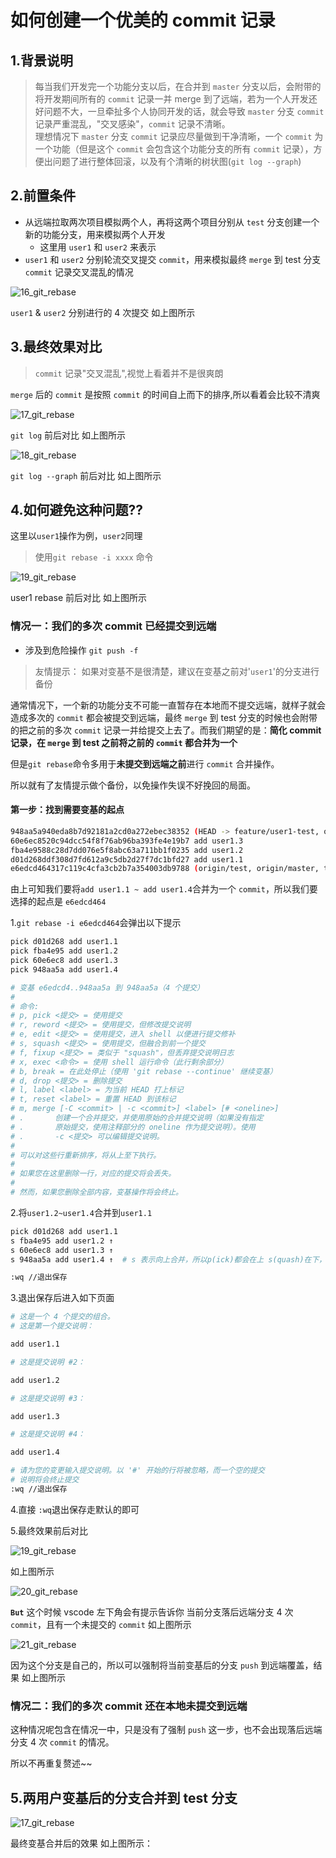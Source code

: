<!--
 * @Description: Git文件夹
 * @Author: xiehuaqiang
 * @FilePath: \kaka-blog\src\docs\kaka\git\如何创建一个优美的commit记录.md
 * @Date: 2021-06-17 19:15:33
 * @LastEditTime: 2021-07-31 22:53:38
-->

# 如何创建一个优美的 commit 记录

## 1.背景说明

> 每当我们开发完一个功能分支以后，在合并到 `master` 分支以后，会附带的将开发期间所有的 `commit` 记录一并 merge 到了远端，若为一个人开发还好问题不大，一旦牵扯多个人协同开发的话，就会导致 `master` 分支 `commit` 记录严重混乱，"交叉感染"，`commit` 记录不清晰。  
> 理想情况下 `master` 分支 `commit` 记录应尽量做到干净清晰，一个 `commit` 为一个功能（但是这个 `commit` 会包含这个功能分支的所有 `commit` 记录），方便出问题了进行整体回滚，以及有个清晰的树状图(`git log --graph`)

## 2.前置条件

- 从远端拉取两次项目模拟两个人，再将这两个项目分别从 `test` 分支创建一个新的功能分支，用来模拟两个人开发
  - 这里用 `user1` 和 `user2` 来表示
- `user1` 和 `user2` 分别轮流交叉提交 `commit`，用来模拟最终 `merge` 到 test 分支 `commit` 记录交叉混乱的情况

<!--git1.png 16_git_rebase-->

<!-- ![16_git_rebase](https://raw.githubusercontent.com/Popxie/kaka-img-repo/master/img/daily-notes/16_git_rebase.png) -->

![16_git_rebase](https://user-images.githubusercontent.com/24952644/127743001-076af257-ae11-4500-b16a-573ec2c2d2aa.png)

`user1` & `user2` 分别进行的 4 次提交 如上图所示

## 3.最终效果对比

> `commit` 记录"交叉混乱",视觉上看着并不是很爽朗

`merge` 后的 `commit` 是按照 `commit` 的时间自上而下的排序,所以看着会比较不清爽

<!--git2 17_git_rebase-->

<!-- ![17_git_rebase](https://raw.githubusercontent.com/Popxie/kaka-img-repo/master/img/daily-notes/17_git_rebase.png) -->

![17_git_rebase](https://user-images.githubusercontent.com/24952644/127743173-35e674d8-7400-4656-b141-2f9d46b2eba9.png)

`git log` 前后对比 如上图所示

<!--git3 18_git_rebase-->

<!-- ![18_git_rebase](https://raw.githubusercontent.com/Popxie/kaka-img-repo/master/img/daily-notes/18_git_rebase.png) -->

![18_git_rebase](https://user-images.githubusercontent.com/24952644/127743268-428e310c-173b-4ba3-bfc9-b2748e0b69a5.png)

`git log --graph` 前后对比 如上图所示

## 4.如何避免这种问题??

这里以`user1`操作为例，`user2`同理

> 使用`git rebase -i xxxx` 命令

<!--git4 19_git_rebase-->

<!-- ![19_git_rebase](https://raw.githubusercontent.com/Popxie/kaka-img-repo/master/img/daily-notes/19_git_rebase.png) -->

![19_git_rebase](https://user-images.githubusercontent.com/24952644/127743271-54fc1a3f-277e-464c-95c1-54a285313b0f.png)

user1 rebase 前后对比 如上图所示

### 情况一：我们的多次 commit 已经提交到远端

- 涉及到危险操作 `git push -f`

> 友情提示： 如果对变基不是很清楚，建议在变基之前对'`user1`'的分支进行备份

通常情况下，一个新的功能分支不可能一直暂存在本地而不提交远端，就样子就会造成多次的 `commit` 都会被提交到远端，最终 `merge` 到 test 分支的时候也会附带的把之前的多次 `commit` 记录一并给提交上去了。而我们期望的是：**简化 commit 记录，在 `merge` 到 test 之前将之前的 `commit` 都合并为一个**

但是`git rebase`命令多用于**未提交到远端之前**进行 `commit` 合并操作。

所以就有了友情提示做个备份，以免操作失误不好挽回的局面。

#### 第一步：找到需要变基的起点

```sh
948aa5a940eda8b7d92181a2cd0a272ebec38352 (HEAD -> feature/user1-test, origin/feature/user1-test) add user1.4
60e6ec8520c94dcc54f8f76ab96ba393fe4e19b7 add user1.3
fba4e9588c28d7dd076e5f8abc63a711bb1f0235 add user1.2
d01d268ddf308d7fd612a9c5db2d27f7dc1bfd27 add user1.1
e6edcd464317c119c4cfa3cb2b7a354003db9788 (origin/test, origin/master, test, master) 修复you dont know js图片路径引入问题
```

由上可知我们要将`add user1.1 ~ add user1.4`合并为一个 `commit`，所以我们要选择的起点是 `e6edcd464`

1.`git rebase -i e6edcd464`会弹出以下提示

```sh
pick d01d268 add user1.1
pick fba4e95 add user1.2
pick 60e6ec8 add user1.3
pick 948aa5a add user1.4

# 变基 e6edcd4..948aa5a 到 948aa5a（4 个提交）
#
# 命令:
# p, pick <提交> = 使用提交
# r, reword <提交> = 使用提交，但修改提交说明
# e, edit <提交> = 使用提交，进入 shell 以便进行提交修补
# s, squash <提交> = 使用提交，但融合到前一个提交
# f, fixup <提交> = 类似于 "squash"，但丢弃提交说明日志
# x, exec <命令> = 使用 shell 运行命令（此行剩余部分）
# b, break = 在此处停止（使用 'git rebase --continue' 继续变基）
# d, drop <提交> = 删除提交
# l, label <label> = 为当前 HEAD 打上标记
# t, reset <label> = 重置 HEAD 到该标记
# m, merge [-C <commit> | -c <commit>] <label> [# <oneline>]
# .       创建一个合并提交，并使用原始的合并提交说明（如果没有指定
# .       原始提交，使用注释部分的 oneline 作为提交说明）。使用
# .       -c <提交> 可以编辑提交说明。
#
# 可以对这些行重新排序，将从上至下执行。
#
# 如果您在这里删除一行，对应的提交将会丢失。
#
# 然而，如果您删除全部内容，变基操作将会终止。
```

2.将`user1.2~user1.4`合并到`user1.1`

```sh
pick d01d268 add user1.1
s fba4e95 add user1.2 ↑
s 60e6ec8 add user1.3 ↑
s 948aa5a add user1.4 ↑  # s 表示向上合并，所以p(ick)都会在上 s(quash)在下，否则会出问题哈，不信可以自己尝试[狗头]

:wq //退出保存
```

3.退出保存后进入如下页面

```sh
# 这是一个 4 个提交的组合。
# 这是第一个提交说明：

add user1.1

# 这是提交说明 #2：

add user1.2

# 这是提交说明 #3：

add user1.3

# 这是提交说明 #4：

add user1.4

# 请为您的变更输入提交说明。以 '#' 开始的行将被忽略，而一个空的提交
# 说明将会终止提交
:wq //退出保存
```

4.直接 `:wq`退出保存走默认的即可

5.最终效果前后对比

<!--git4 19_git_rebase-->

<!-- ![19_git_rebase](https://raw.githubusercontent.com/Popxie/kaka-img-repo/master/img/daily-notes/19_git_rebase.png) -->

![19_git_rebase](https://user-images.githubusercontent.com/24952644/127743271-54fc1a3f-277e-464c-95c1-54a285313b0f.png)

如上图所示

<!--git5 20_git_rebase-->

<!-- ![20_git_rebase](https://raw.githubusercontent.com/Popxie/kaka-img-repo/master/img/daily-notes/20_git_rebase.png) -->

![20_git_rebase](https://user-images.githubusercontent.com/24952644/127743273-bda6ac3e-f800-456c-8c77-6533f90713a9.png)

**`But`** 这个时候 vscode 左下角会有提示告诉你 当前分支落后远端分支 4 次 `commit`，且有一个未提交的 `commit` 如上图所示

<!--git6 21_git_rebase-->

<!-- ![21_git_rebase](https://raw.githubusercontent.com/Popxie/kaka-img-repo/master/img/daily-notes/21_git_rebase.png) -->

![21_git_rebase](https://user-images.githubusercontent.com/24952644/127743275-408035f1-2232-4b2d-bb38-1d58ed7de594.png)

因为这个分支是自己的，所以可以强制将当前变基后的分支 `push` 到远端覆盖，结果 如上图所示

### 情况二：我们的多次 commit 还在本地未提交到远端

这种情况呢包含在情况一中，只是没有了强制 `push` 这一步，也不会出现落后远端分支 4 次 `commit` 的情况。

所以不再重复赘述~~

## 5.两用户变基后的分支合并到 test 分支

<!--git2 17_git_rebase-->

<!-- ![17_git_rebase](https://raw.githubusercontent.com/Popxie/kaka-img-repo/master/img/daily-notes/17_git_rebase.png) -->

![17_git_rebase](https://user-images.githubusercontent.com/24952644/127743173-35e674d8-7400-4656-b141-2f9d46b2eba9.png)

最终变基合并后的效果 如上图所示：
